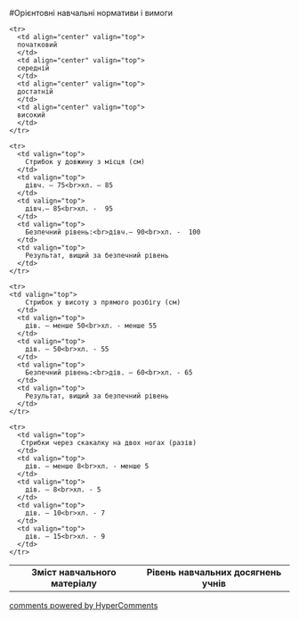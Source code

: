 <div id="hypercomments_widget" class="js-hypercomments-widget invisible"></div>

#Орієнтовні навчальні нормативи і вимоги

<table>
  <body>
    <tr>
      <td align="center" valign="top" rowspan="2">
        <b>Зміст навчального матеріалу</b>
      </td>
      <td align="center" valign="top" colspan="4">
        <b>Рівень навчальних  досягнень учнів</b>
      </td>
    </tr>

    <tr>
      <td align="center" valign="top">
      початковий
      </td>
      <td align="center" valign="top">
      середній
      </td>
      <td align="center" valign="top">
      достатній
      </td>
      <td align="center" valign="top">
      високий
      </td>
    </tr>

    <tr>
      <td valign="top">
        Стрибок у довжину з місця (см)
      </td>
      <td valign="top">
        дівч. – 75<br>хл. – 85
      </td>
      <td valign="top">
        дівч.– 85<br>хл. -  95
      </td>
      <td valign="top">
        Безпечний рівень:<br>дівч.– 90<br>хл. -  100
      </td>
      <td valign="top">
        Результат, вищий за безпечний рівень
      </td>
    </tr>

    <tr>
    <td valign="top">
        Стрибок у висоту з прямого розбігу (см)
      </td>
      <td valign="top">
        дів. – менше 50<br>хл. - менше 55
      </td>
      <td valign="top">
        дів. – 50<br>хл. - 55
      </td>
      <td valign="top">
        Безпечний рівень:<br>дів. – 60<br>хл. - 65
      </td>
      <td valign="top">
        Результат, вищий за безпечний рівень
      </td>
    </tr>

    <tr>
      <td valign="top">
       Стрибки через скакалку на двох ногах (разів)
      </td>
      <td valign="top">
        дів. – менше 8<br>хл. - менше 5
      </td>
      <td valign="top">
        дів. – 8<br>хл. - 5
      </td>
      <td valign="top">
        дів. – 10<br>хл. - 7
      </td>
      <td valign="top">
        дів. – 15<br>хл. - 9
      </td>
    </tr>

  </body>
</table>


<div class="js-hypercomments-container">
    <a href="http://hypercomments.com" class="hc-link" title="comments widget">comments powered by HyperComments</a>
</div>
